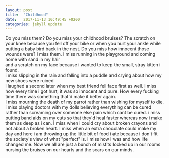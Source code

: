 ```yaml
---
layout: post
title:  "Childhood"
date:   2017-11-13 10:49:45 +0200
categories: jekyll update
---
```

Do you miss them? Do you miss your childhood bruises? 
The scratch on your knee because you fell off your bike or 
when you hurt your ankle while putting a baby bird back in the nest. 
Do you miss how innocent those wounds were? I miss them. 
I miss running in the playground and coming home with sand in my hair  
and a scratch on my face because i wanted to keep the small, stray kitten i found.  
i miss slipping in the rain and falling into a puddle and crying about how my new shoes were ruined  
i laughed a second later when my best friend fell face first as well. 
I miss how every time i got hurt, it was so innocent and pure. 
How every fucking time there was something that'd make it better again.  
I miss mourning the death of my parrot rather than wishing for myself to die. 
i miss playing doctors with my dolls believing everything can be cured 
rather than screaming over someone else pain which cant be cured. 
i miss putting band aids on my cuts so that they'd heal faster whereas now i make them as deep as i can. 
I miss when i could cry about broken crayons and not about a broken heart. 
I miss when an extra chocolate could make my day and 
here i am throwing up the little bit of food i ate because i don't fit the society's view of what "perfect" is. 
i miss how i was and how life changed me. 
Now we all are just a bunch of misfits locked up in our rooms nursing the bruises on our hearts and the scars on our minds. 
